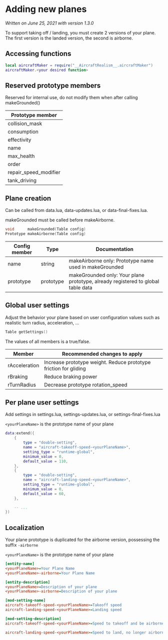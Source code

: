 # Adding new planes

*Written on June 25, 2021 with version 1.3.0*

To support taking off / landing, you must create 2 versions of your plane.
The first version is the landed version, the second is airborne.

## Accessing functions

```lua
local aircraftMaker = require("__AircraftRealism__.aircraftMaker")
aircraftMaker.<your desired function>
```

## Reserved prototype members

Reserved for internal use, do not modify them when after calling makeGrounded()

| Prototype member               |
|--------------------------------|
| collision_mask                 |
| consumption                    |
| effectivity                    |
| name                           |
| max_health                     |
| order                          |
| repair_speed_modifier          |
| tank_driving                   |

## Plane creation

Can be called from data.lua, data-updates.lua, or data-final-fixes.lua.

makeGrounded must be called before makeAirborne.

```c++
void      makeGrounded(Table config)
Prototype makeAirborne(Table config)
```
| Config member     | Type      | Documentation                                                                     |
|-------------------|-----------|-----------------------------------------------------------------------------------|
| name              | string    | makeAirborne only: Prototype name used in makeGrounded                            |
| prototype         | prototype | makeGrounded only: Your plane prototype, already registered to global table data  |

## Global user settings

Adjust the behavior your plane based on user configuration values such as realistic turn radius, acceleration, ...

```c++
Table getSettings()
```

The values of all members is a true/false.

| Member            | Recommended changes to apply                                                             |
|-------------------|------------------------------------------------------------------------------------------|
| rAcceleration     | Increase prototype weight. Reduce prototype friction for gliding                         |
| rBraking          | Reduce braking power                                                                     |
| rTurnRadius       | Decrease prototype rotation_speed                                                        |

## Per plane user settings

Add settings in settings.lua, settings-updates.lua, or settings-final-fixes.lua

`<yourPlaneName>` is the prototype name of your plane

```lua
data:extend({
    {
        type = "double-setting",
        name = "aircraft-takeoff-speed-<yourPlaneName>",
        setting_type = "runtime-global",
        minimum_value = 0,
        default_value = 110,
    },
    {
        type = "double-setting",
        name = "aircraft-landing-speed-<yourPlaneName>",
        setting_type = "runtime-global",
        minimum_value = 0,
        default_value = 60,
    },

    -- ...
})
```

## Localization

Your plane prototype is duplicated for the airborne version, possessing the suffix `-airborne`

`<yourPlaneName>` is the prototype name of your plane

```ini
[entity-name]
<yourPlaneName>=Your Plane Name
<yourPlaneName>-airborne=Your Plane Name

[entity-description]
<yourPlaneName>=Description of your plane
<yourPlaneName>-airborne=Description of your plane

[mod-setting-name]
aircraft-takeoff-speed-<yourPlaneName>=Takeoff speed
aircraft-landing-speed-<yourPlaneName>=Landing speed

[mod-setting-description]
aircraft-takeoff-speed-<yourPlaneName>=Speed to takeoff and be airborne, no longer colliding with anything (Should be greater than the landing speed)

aircraft-landing-speed-<yourPlaneName>=Speed to land, no longer airborne and has collision with other objects (Should be less than the takeoff speed)
```
